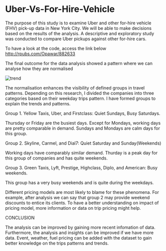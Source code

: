 # Uber-Vs-For-Hire-Vehicle
 The purpose of this study is to examine Uber and other for-hire vehicle (FHV) pick-up data in New York City. We will be able to make decisions based on the results of the analysis. A descriptive and exploratory study was conducted to compare Uber pickups against other for-hire cars.


To have a look at the code, access the link below
http://rpubs.com/Opawar/882633

The final outcome for the data analysis showed a pattern where we can analyse how they are normalised

![trend](https://user-images.githubusercontent.com/46810864/190956734-117739da-eb18-45f1-bc6b-840f6fc9f028.png)


The normalisation enhances the visibility of defined groups in travel patterns. Depending on this research, I divided the companies into three categories based on their weekday trips pattern. I have formed groups to explain the trends and patterns.

Group 1. Yellow Taxis, Uber, and Firstclass: Quiet Sundays, Busy Saturdays.

Thursday or Friday are the busiest days. Except for Mondays, working days are pretty comparable in demand. Sundays and Mondays are calm days for this group.

Group 2. Skyline, Carmel, and Dial7: Quiet Saturday and Sunday(Weekends)

Working days have comparably similar demand. Thurday is a peak day for this group of companies and has quite weekends.

Group 3. Green Taxis, Lyft, Prestige, Highclass, Diplo, and American: Busy weekends.

This group has a very busy weekends and is quite during the weekdays.

Different pricing models are most likely to blame for these phenomena. For example, after analysis we can say that group 2 may provide weekend discounts to entice its clients. To have a better understanding on impact of pricing model, more information or data on trip pricing might help.

CONCLUSION

The analysis can be improved by gaining more recent infomation of data. Furthermore, the analysis and insights can be improved if we have more data. Event, weather, fuel pricing can be added with the dataset to gain better knowledge on the trips patterns and trends.
